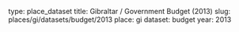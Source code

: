 type: place_dataset
title: Gibraltar / Government Budget (2013)
slug: places/gi/datasets/budget/2013
place: gi
dataset: budget
year: 2013
